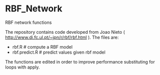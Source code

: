 RBF_Network
===========
RBF network functions

The repository contains code developed from Joao Nieto ( http://www.di.fc.ul.pt/~jpn/r/rbf/rbf.html ).
The files are:
* rbf.R           # compute a RBF model
* rbf.predict.R   # predict values given rbf model


The functions are edited in order to improve performance substituting for loops with apply.





